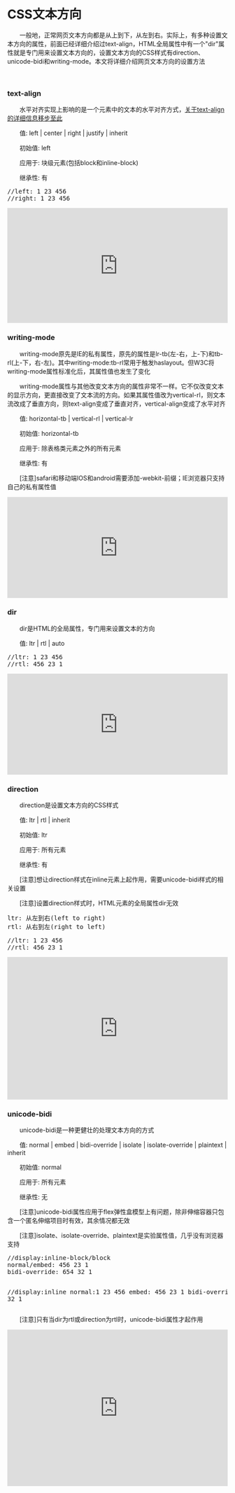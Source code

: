 # CSS文本方向

 　　一般地，正常网页文本方向都是从上到下，从左到右。实际上，有多种设置文本方向的属性，前面已经详细介绍过text-align，HTML全局属性中有一个"dir"属性就是专门用来设置文本方向的，设置文本方向的CSS样式有direction、unicode-bidi和writing-mode。本文将详细介绍网页文本方向的设置方法

&nbsp;

### text-align

　　水平对齐实现上影响的是一个元素中的文本的水平对齐方式，[关于text-align的详细信息移步至此](http://www.cnblogs.com/xiaohuochai/p/5325063.html#anchor2)

　　值: left | center | right | justify | inherit

　　初始值: left

　　应用于: 块级元素(包括block和inline-block)

　　继承性: 有

<div class="cnblogs_code">
<pre>//left: 1 23 456
//right: 1 23 456</pre>
</div>

<iframe style="width: 100%; height: 263px;" src="https://demo.xiaohuochai.site/css/dir/d1.html" frameborder="0" width="320" height="240"></iframe>

### writing-mode

　　writing-mode原先是IE的私有属性，原先的属性是lr-tb(左-右，上-下)和tb-rl(上-下，右-左)。其中writing-mode:tb-rl常用于触发haslayout。但W3C将writing-mode属性标准化后，其属性值也发生了变化

　　writing-mode属性与其他改变文本方向的属性非常不一样。它不仅改变文本的显示方向，更直接改变了文本流的方向。如果其属性值改为vertical-rl，则文本流改成了垂直方向，则text-align变成了垂直对齐，vertical-align变成了水平对齐

　　值: horizontal-tb | vertical-rl | vertical-lr

　　初始值: horizontal-tb

　　应用于: 除表格类元素之外的所有元素

　　继承性: 有

　　[注意]safari和移动端IOS和android需要添加-webkit-前缀；IE浏览器只支持自己的私有属性值

<iframe style="width: 100%; height: 231px;" src="https://demo.xiaohuochai.site/css/dir/d2.html" frameborder="0" width="320" height="240"></iframe>

### dir

　　dir是HTML的全局属性，专门用来设置文本的方向

　　值: ltr | rtl | auto

<div class="cnblogs_code">
<pre>//ltr: 1 23 456
//rtl: 456 23 1</pre>
</div>

<iframe style="width: 100%; height: 231px;" src="https://demo.xiaohuochai.site/css/dir/d3.html" frameborder="0" width="320" height="240"></iframe>

### direction

　　direction是设置文本方向的CSS样式

　　值: ltr | rtl | inherit

　　初始值: ltr

　　应用于: 所有元素

　　继承性: 有

　　[注意]想让direction样式在inline元素上起作用，需要unicode-bidi样式的相关设置

　　[注意]设置direction样式时，HTML元素的全局属性dir无效

<div class="cnblogs_code">
<pre>ltr: 从左到右(left to right)
rtl: 从右到左(right to left)</pre>
</div>
<div class="cnblogs_code">
<pre>//ltr: 1 23 456
//rtl: 456 23 1</pre>
</div>

<iframe style="width: 100%; height: 326px;" src="https://demo.xiaohuochai.site/css/dir/d4.html" frameborder="0" width="320" height="240"></iframe>

### unicode-bidi

　　unicode-bidi是一种更健壮的处理文本方向的方式

　　值: normal | embed | bidi-override | isolate | isolate-override | plaintext | inherit

　　初始值: normal

　　应用于: 所有元素

　　继承性: 无

　　[注意]unicode-bidi属性应用于flex弹性盒模型上有问题，除非伸缩容器只包含一个匿名伸缩项目时有效，其余情况都无效

　　[注意]isolate、isolate-override、plaintext是实验属性值，几乎没有浏览器支持

<div class="cnblogs_code">
<pre>//display:inline-block/block
normal/embed: 456 23 1
bidi-override: 654 32 1

//display:inline
normal:1 23 456
embed: 456 23 1
bidi-override: 654 32 1</pre>
</div>

　　[注意]只有当dir为rtl或direction为rtl时，unicode-bidi属性才起作用

<iframe style="width: 100%; height: 358px;" src="https://demo.xiaohuochai.site/css/dir/d5.html" frameborder="0" width="320" height="240"></iframe>

